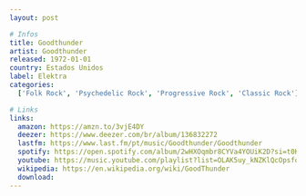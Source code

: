 ```yaml
---
layout: post

# Infos
title: Goodthunder
artist: Goodthunder
released: 1972-01-01
country: Estados Unidos
label: Elektra
categories:
  ['Folk Rock', 'Psychedelic Rock', 'Progressive Rock', 'Classic Rock']

# Links
links:
  amazon: https://amzn.to/3vjE4DY
  deezer: https://www.deezer.com/br/album/136832272
  lastfm: https://www.last.fm/pt/music/Goodthunder/Goodthunder
  spotify: https://open.spotify.com/album/2wHXOqmbr8CYVa4YOUiK2D?si=t0KxIjZmSCyC5-7JIq0Vsg
  youtube: https://music.youtube.com/playlist?list=OLAK5uy_kNZKlQcOpsfortl7koFKt77Q6Tt4yc_AE
  wikipedia: https://en.wikipedia.org/wiki/GoodThunder
  download:
---
```

